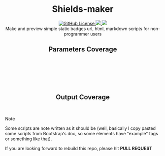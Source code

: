 <div align="middle"><h1>Shields-maker</h1></div>
<div align="middle"><a href="https://github.com/DilemmaGX/shields-maker">
<img alt="GitHub License"src="https://custom-icon-badges.demolab.com/badge/License-GPL--3.0-orange.svg?logo=law&style=flat-square">
<img src="https://custom-icon-badges.demolab.com/github/last-commit/DilemmaGX/shields-maker?style=flat-square&logo=history&logoColor=white">
<img src="https://custom-icon-badges.demolab.com/github/languages/code-size/DilemmaGX/shields-maker?style=flat-square&logo=file-code&logoColor=white">
</a></div>
<div align="middle"><i></i>Make and preview simple static badges url, html, markdown scripts for non-programmer users</i></div>

<div align="middle"><h2>Parameters Coverage<h2>

<p><img src="https://custom-icon-badges.demolab.com/badge/badeContent-Supported-mediumseagreen?style=flat-square" alt="">
<img src="https://custom-icon-badges.demolab.com/badge/style-Supported-mediumseagreen?style=flat-square" alt="">
<img src="https://custom-icon-badges.demolab.com/badge/logo-Supported-mediumseagreen?style=flat-square" alt="">
<img src="https://custom-icon-badges.demolab.com/badge/logoColor-Supported-mediumseagreen?style=flat-square" alt="">
<img src="https://custom-icon-badges.demolab.com/badge/color-Supported-mediumseagreen?style=flat-square" alt="">
<img src="https://custom-icon-badges.demolab.com/badge/link-Supported-mediumseagreen?style=flat-square" alt=""></p>
<p><img src="https://custom-icon-badges.demolab.com/badge/label-Unsupported-ff0000?style=flat-square" alt="">
<img src="https://custom-icon-badges.demolab.com/badge/labelColor-Unsupported-ff0000?style=flat-square" alt="">
<img src="https://custom-icon-badges.demolab.com/badge/cacheSeconds-Unsupported-ff0000?style=flat-square" alt=""></p></div>

<div align="middle"><h2>Output Coverage</h2>

<p><img src="https://custom-icon-badges.demolab.com/badge/URL-Supported-mediumseagreen?style=flat-square" alt="">
<img src="https://custom-icon-badges.demolab.com/badge/Markdown-Supported-mediumseagreen?style=flat-square" alt="">
<img src="https://custom-icon-badges.demolab.com/badge/rSt-Supported-mediumseagreen?style=flat-square" alt="">
<img src="https://custom-icon-badges.demolab.com/badge/AsciiDoc-Supported-mediumseagreen?style=flat-square" alt="">
<img src="https://custom-icon-badges.demolab.com/badge/HTML-Supported-mediumseagreen?style=flat-square" alt="">
<img src="https://custom-icon-badges.demolab.com/badge/BBCode-Supported-mediumseagreen?style=flat-square" alt=""></p></div>

> [!NOTE]  
> Some scripts are note written as it should be (well, basically I copy pasted some scripts from Bootstrap's doc, so some elements have "example" tags or something like that).
> 
> If you are looking forward to rebuild this repo, please hit **PULL REQUEST**